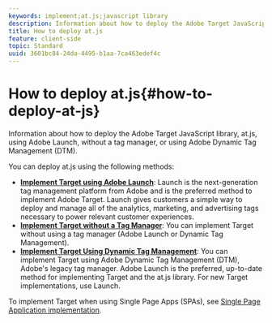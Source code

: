 ```yaml
---
keywords: implement;at.js;javascript library
description: Information about how to deploy the Adobe Target JavaScript library, at.js, using Adobe Launch, without a tag manager, or using Adobe Dynamic Tag Management (DTM).
title: How to deploy at.js
feature: client-side
topic: Standard
uuid: 3601bc84-24da-4495-b1aa-7ca463edef4c
---
```


# How to deploy at.js{#how-to-deploy-at-js}

Information about how to deploy the Adobe Target JavaScript library, at.js, using Adobe Launch, without a tag manager, or using Adobe Dynamic Tag Management (DTM).

You can deploy at.js using the following methods:

* **[Implement Target using Adobe Launch](/help/c-implementing-target/c-implementing-target-for-client-side-web/how-to-deployatjs/cmp-implementing-target-using-adobe-launch.md)**: Launch is the next-generation tag management platform from Adobe and is the preferred method to implement Adobe Target. Launch gives customers a simple way to deploy and manage all of the analytics, marketing, and advertising tags necessary to power relevant customer experiences.
* **[Implement Target without a Tag Manager](/help/c-implementing-target/c-implementing-target-for-client-side-web/how-to-deployatjs/implementing-target-without-a-tag-manager.md)**: You can implement Target without using a tag manager (Adobe Launch or Dynamic Tag Management).
* **[Implement Target Using Dynamic Tag Management](/help/c-implementing-target/c-implementing-target-for-client-side-web/how-to-deployatjs/implementing-target-using-dynamic-tag-management.md)**: You can implement Target using Adobe Dynamic Tag Management (DTM), Adobe's legacy tag manager. Adobe Launch is the preferred, up-to-date method for implementing Target and the at.js library. For new Target implementations, use Launch.

To implement Target when using Single Page Apps (SPAs), see [Single Page Application implementation](/help/c-implementing-target/c-implementing-target-for-client-side-web/how-to-deployatjs/target-atjs-single-page-application.md).